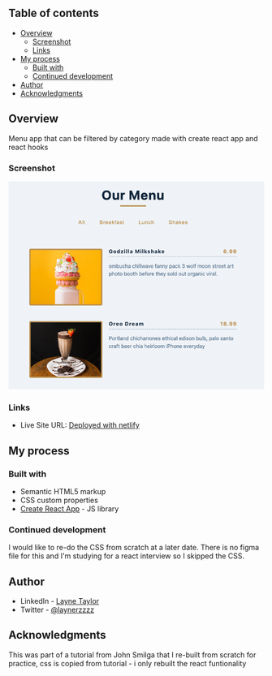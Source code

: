 ## Table of contents

- [Overview](#overview)
  - [Screenshot](#screenshot)
  - [Links](#links)
- [My process](#my-process)
  - [Built with](#built-with)
  - [Continued development](#continued-development)
- [Author](#author)
- [Acknowledgments](#acknowledgments)

## Overview

Menu app that can be filtered by category made with create react app and react hooks

### Screenshot

![Main page](./public/images/menuss.png)

### Links

- Live Site URL: [Deployed with netlify](https://gilded-pie-457b45.netlify.app/)

## My process

### Built with

- Semantic HTML5 markup
- CSS custom properties
- [Create React App](https://create-react-app.dev/) - JS library

### Continued development

I would like to re-do the CSS from scratch at a later date. There is no figma file for this and I'm studying for a react interview so I skipped the CSS.

## Author

- LinkedIn - [Layne Taylor](https://www.linkedin.com/in/layne-taylor/)
- Twitter - [@laynerzzzz](https://www.twitter.com/laynerzzzz)

## Acknowledgments

This was part of a tutorial from John Smilga that I re-built from scratch for practice, css is copied from tutorial - i only rebuilt the react funtionality
